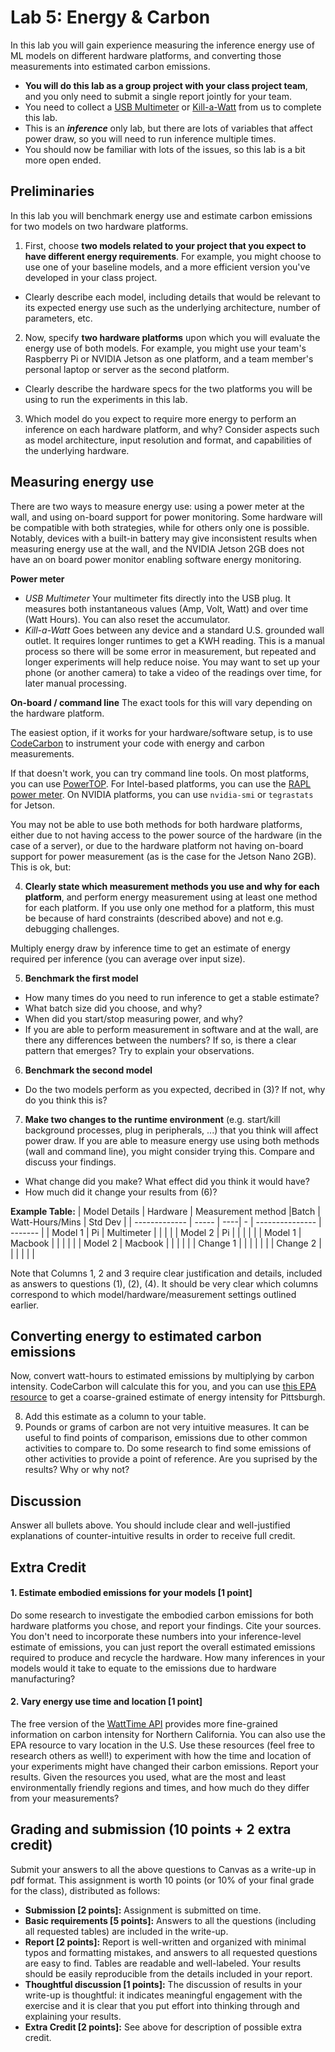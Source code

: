 Lab 5: Energy & Carbon
===
In this lab you will gain experience measuring the inference energy use of ML models on different hardware platforms, and converting those measurements into estimated carbon emissions.
-  **You will do this lab as a group project with your class project team**, and you only need to submit a single report jointly for your team.
- You need to collect a [USB Multimeter](https://www.amazon.com/gp/product/B07DCTG6LH/) or [Kill-a-Watt](https://www.amazon.com/P3-P4400-Electricity-Usage-Monitor/dp/B00009MDBU/) from us to complete this lab.
- This is an _**inference**_ only lab, but there are lots of variables that affect power draw, so you will need to run inference multiple times.
- You should now be familiar with lots of the issues, so this lab is a bit more open ended.

Preliminaries
---
In this lab you will benchmark energy use and estimate carbon emissions for two models on two hardware platforms. 
1. First, choose **two models related to your project that you expect to have different energy requirements**. For example, you might choose to use one of your baseline models, and a more efficient version you've developed in your class project.
 - Clearly describe each model, including details that would be relevant to its expected energy use such as the underlying architecture, number of parameters, etc.
2. Now, specify **two hardware platforms** upon which you will evaluate the energy use of both models. For example, you might use your team's Raspberry Pi or NVIDIA Jetson as one platform, and a team member's personal laptop or server as the second platform.
- Clearly describe the hardware specs for the two platforms you will be using to run the experiments in this lab.
3. Which model do you expect to require more energy to perform an inference on each hardware platform, and why? Consider aspects such as model architecture, input resolution and format, and capabilities of the underlying hardware.

Measuring energy use
---
There are two ways to measure energy use: using a power meter at the wall, and using on-board support for power monitoring. Some hardware will be compatible with both strategies, while for others only one is possible.
Notably, devices with a built-in battery may give inconsistent results when measuring energy use at the wall, and the NVIDIA Jetson 2GB does not have an on board power monitor enabling software energy monitoring.

**Power meter**
- *USB Multimeter* Your multimeter fits directly into the USB plug.  It measures both instantaneous values (Amp, Volt, Watt) and over time (Watt Hours).  You can also reset the accumulator.
- *Kill-a-Watt* Goes between any device and a standard U.S. grounded wall outlet. It requires longer runtimes to get a KWH reading.
This is a manual process so there will be some error in measurement, but repeated and longer experiments will help reduce noise. You may want to set up your phone (or another camera) to take a video of the readings over time, for later manual processing.

**On-board / command line**
The exact tools for this will vary depending on the hardware platform. 

The easiest option, if it works for your hardware/software setup, is to use [CodeCarbon](https://github.com/mlco2/codecarbon) to instrument your code with energy and carbon measurements. 

If that doesn't work, you can try command line tools. On most platforms, you can use [PowerTOP](https://github.com/fenrus75/powertop). For Intel-based platforms, you can use the [RAPL power meter](https://web.eece.maine.edu/~vweaver/projects/rapl/). On NVIDIA platforms, you can use `nvidia-smi` or `tegrastats` for Jetson.

You may not be able to use both methods for both hardware platforms, either due to not having access to the power source of the hardware (in the case of a server), or due to the hardware platform not having on-board support for power measurement (as is the case for the Jetson Nano 2GB). 
This is ok, but:

4. **Clearly state which measurement methods you use and why for each platform**, and perform energy measurement using at least one method for each platform. If you use only one method for a platform, this must be because of hard constraints (described above) and not e.g. debugging challenges.

Multiply energy draw by inference time to get an estimate of energy required per inference (you can average over input size).

5. **Benchmark the first model**
  * How many times do you need to run inference to get a stable estimate?
  * What batch size did you choose, and why?
  * When did you start/stop measuring power, and why?
  * If you are able to perform measurement in software and at the wall, are there any differences between the numbers? If so, is there a clear pattern that emerges? Try to explain your observations.
6. **Benchmark the second model**
  * Do the two models perform as you expected, decribed in (3)? If not, why do you think this is?
7. **Make two changes to the runtime environment** (e.g. start/kill background processes, plug in peripherals, ...) that you think will affect power draw. If you are able to measure energy use using both methods (wall and command line), you might consider trying this. Compare and discuss your findings. 
  * What change did you make? What effect did you think it would have?
  * How much did it change your results from (6)?

**Example Table:**
| Model Details | Hardware | Measurement method |Batch | Watt-Hours/Mins | Std Dev |
| ------------- | ----- | ----| - | --------------- | ------- |
| Model 1       | Pi      | Multimeter   |    |                |         |
| Model 2       | Pi      |     |   |                |         |
| Model 1       | Macbook      |      |  |                |         |
| Model 2       | Macbook     |     |   |                |         |
| Change 1       |          |      |   |               |         |
| Change 2       |          |      |   |               |         |

Note that Columns 1, 2 and 3 require clear justification and details, included as answers to questions (1), (2), (4). It should be very clear which columns correspond to which model/hardware/measurement settings outlined earlier.

Converting energy to estimated carbon emissions
---
Now, convert watt-hours to estimated emissions by multiplying by carbon intensity. CodeCarbon will calculate this for you, and you can use [this EPA resource](https://www.epa.gov/egrid/power-profiler#/) to get a coarse-grained estimate of energy intensity for Pittsburgh.

8. Add this estimate as a column to your table.
9. Pounds or grams of carbon are not very intuitive measures. It can be useful to find points of comparison, emissions due to other common activities to compare to. Do some research to find some emissions of other activities to provide a point of reference. Are you suprised by the results? Why or why not?

Discussion
---
Answer all bullets above. You should include clear and well-justified explanations of counter-intuitive results in order to receive full credit.

Extra Credit
---
#### 1. Estimate embodied emissions for your models [1 point]
Do some research to investigate the embodied carbon emissions for both hardware platforms you chose, and report your findings. Cite your sources. You don't need to incorporate these numbers into your inference-level estimate of emissions, you can just report the overall estimated emissions required to produce and recycle the hardware. How many inferences in your models would it take to equate to the emissions due to hardware manufacturing? 

#### 2. Vary energy use time and location [1 point]
The free version of the [WattTime API](https://www.watttime.org/api-documentation/#introduction) provides more fine-grained information on carbon intensity for Northern California. You can also use the EPA resource to vary location in the U.S. Use these resources (feel free to research others as well!) to experiment with how the time and location of your experiments might have changed their carbon emissions. Report your results. Given the resources you used, what are the most and least environmentally friendly regions and times, and how much do they differ from your measurements? 


Grading and submission (10 points + 2 extra credit)
----
Submit your answers to all the above questions to Canvas as a write-up in pdf format. This assignment is worth 10 points 
(or 10% of your final grade for the class), distributed as follows: 
- **Submission [2 points]:** Assignment is submitted on time.
- **Basic requirements [5 points]:** Answers to all the questions (including all requested tables) are included in the write-up. 
- **Report [2 points]:** Report is well-written and organized with minimal typos and formatting mistakes, and answers to all requested questions are easy to find. Tables are readable and well-labeled. Your results should be easily reproducible from the details included in your report.
- **Thoughtful discussion [1 points]:** The discussion of results in your write-up is thoughtful: it indicates meaningful engagement with the exercise and it is clear that you put effort into thinking through and explaining your results.
- **Extra Credit [2 points]:** See above for description of possible extra credit.

